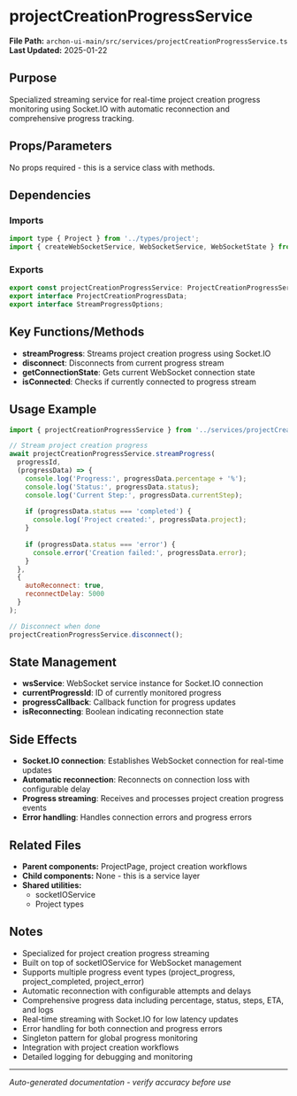 # projectCreationProgressService

**File Path:** `archon-ui-main/src/services/projectCreationProgressService.ts`
**Last Updated:** 2025-01-22

## Purpose
Specialized streaming service for real-time project creation progress monitoring using Socket.IO with automatic reconnection and comprehensive progress tracking.

## Props/Parameters
No props required - this is a service class with methods.

## Dependencies

### Imports
```javascript
import type { Project } from '../types/project';
import { createWebSocketService, WebSocketService, WebSocketState } from './socketIOService';
```

### Exports
```javascript
export const projectCreationProgressService: ProjectCreationProgressService;
export interface ProjectCreationProgressData;
export interface StreamProgressOptions;
```

## Key Functions/Methods
- **streamProgress**: Streams project creation progress using Socket.IO
- **disconnect**: Disconnects from current progress stream
- **getConnectionState**: Gets current WebSocket connection state
- **isConnected**: Checks if currently connected to progress stream

## Usage Example
```javascript
import { projectCreationProgressService } from '../services/projectCreationProgressService';

// Stream project creation progress
await projectCreationProgressService.streamProgress(
  progressId,
  (progressData) => {
    console.log('Progress:', progressData.percentage + '%');
    console.log('Status:', progressData.status);
    console.log('Current Step:', progressData.currentStep);
    
    if (progressData.status === 'completed') {
      console.log('Project created:', progressData.project);
    }
    
    if (progressData.status === 'error') {
      console.error('Creation failed:', progressData.error);
    }
  },
  {
    autoReconnect: true,
    reconnectDelay: 5000
  }
);

// Disconnect when done
projectCreationProgressService.disconnect();
```

## State Management
- **wsService**: WebSocket service instance for Socket.IO connection
- **currentProgressId**: ID of currently monitored progress
- **progressCallback**: Callback function for progress updates
- **isReconnecting**: Boolean indicating reconnection state

## Side Effects
- **Socket.IO connection**: Establishes WebSocket connection for real-time updates
- **Automatic reconnection**: Reconnects on connection loss with configurable delay
- **Progress streaming**: Receives and processes project creation progress events
- **Error handling**: Handles connection errors and progress errors

## Related Files
- **Parent components:** ProjectPage, project creation workflows
- **Child components:** None - this is a service layer
- **Shared utilities:** 
  - socketIOService
  - Project types

## Notes
- Specialized for project creation progress streaming
- Built on top of socketIOService for WebSocket management
- Supports multiple progress event types (project_progress, project_completed, project_error)
- Automatic reconnection with configurable attempts and delays
- Comprehensive progress data including percentage, status, steps, ETA, and logs
- Real-time streaming with Socket.IO for low latency updates
- Error handling for both connection and progress errors
- Singleton pattern for global progress monitoring
- Integration with project creation workflows
- Detailed logging for debugging and monitoring

---
*Auto-generated documentation - verify accuracy before use*
